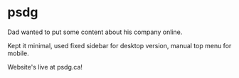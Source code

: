 # psdg

Dad wanted to put some content about his company online.

Kept it minimal, used fixed sidebar for desktop version, manual top menu for mobile. 

Website's live at psdg.ca!
